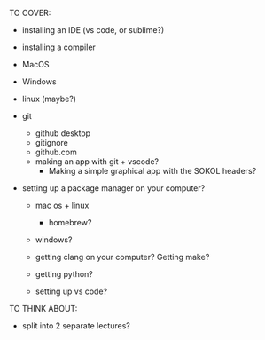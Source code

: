 TO COVER:
- installing an IDE (vs code, or sublime?)
- installing a compiler
- MacOS
- Windows
- linux (maybe?)
- git
    - github desktop
    - gitignore
    - github.com
    - making an app with git + vscode?
        - Making a simple graphical app with the SOKOL headers?

- setting up a package manager on your computer?
    - mac os + linux
        - homebrew?
    - windows?

    - getting clang on your computer? Getting make?
    - getting python?
    - setting up vs code?

TO THINK ABOUT:
- split into 2 separate lectures?